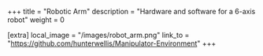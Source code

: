 +++
title = "Robotic Arm"
description = "Hardware and software for a 6-axis robot"
weight = 0

[extra]
local_image = "/images/robot_arm.png"
link_to = "https://github.com/hunterwellis/Manipulator-Environment"
+++
